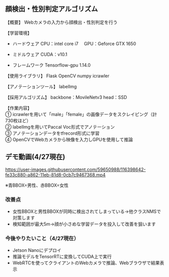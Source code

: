 ## 顔検出・性別判定アルゴリズム

【概要】
Webカメラの入力から顔検出・性別判定を行う

【学習環境】
- ハードウェア
CPU：intel core i7　
GPU：Geforce GTX 1650

- ミドルウェア
CUDA：v10.1

- フレームワーク
Tensorflow-gpu 1.14.0

【使用ライブラリ】
Flask
OpenCV
numpy
icrawler

【アノテーションツール】
labelImg

【採用アルゴリズム】
backbone：MovileNetv3
head：SSD

【作業内容】  
① icrawlerを用いて「male」「female」の画像データをスクレイピング（計730枚ほど）  
② labelImgを用いてPaccal Voc形式でアノテーション  
③ アノテーションデータをtfrecord形式に学習  
④ OpenCVでWebカメラから映像を入力しGPUを使用して推論  

## デモ動画(4/27現在)

[](url)

https://user-images.githubusercontent.com/59650988/116398642-fe33c880-a862-11eb-81d8-0cb7c9467368.mp4  

※青BBOX=男性、赤BBOX=女性

### 改善点
- 女性BBOXと男性BBOXが同時に検出されてしまっている→他クラスNMSで対策します  
- 検知範囲が最大5m→顔が小さめな学習データを投入して改善を狙います

### 今後やりたいこと（4/27現在）
- Jetson Nanoにデプロイ  
- 推論モデルをTensorRTに変換してCUDA上で実行  
- WebRTCを使ってクライアントのWebカメラで推論、Webブラウザで結果表示  
